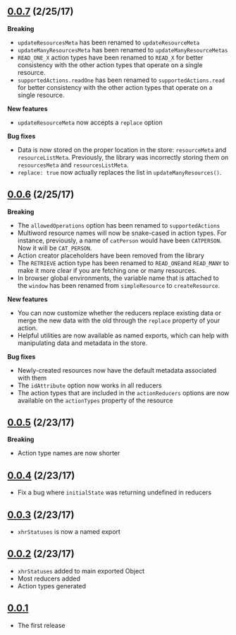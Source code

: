 ## [0.0.7](https://github.com/jmeas/redux-simple-resource/releases/tag/v0.0.7) (2/25/17)

**Breaking**

- `updateResourcesMeta` has been renamed to `updateResourceMeta`
- `updateManyResourcesMeta` has been renamed to `updateManyResourceMetas`
- `READ_ONE_X` action types have been renamed to `READ_X` for better consistency
  with the other action types that operate on a single resource.
- `supportedActions.readOne` has been renamed to `supportedActions.read` for
  better consistency with the other action types that operate on a single
  resource.

**New features**

- `updateResourceMeta` now accepts a `replace` option

**Bug fixes**

- Data is now stored on the proper location in the store: `resourceMeta` and
  `resourceListMeta`. Previously, the library was incorrectly storing them on
  `resourcesMeta` and `resourcesListMeta`.
- `replace: true` now actually replaces the list in `updateManyResources()`.

## [0.0.6](https://github.com/jmeas/redux-simple-resource/releases/tag/v0.0.6) (2/25/17)

**Breaking**

- The `allowedOperations` option has been renamed to `supportedActions`
- Multiword resource names will now be snake-cased in action types. For
  instance, previously, a name of `catPerson` would have been `CATPERSON`. Now
  it will be `CAT_PERSON`.
- Action creator placeholders have been removed from the library
- The `RETRIEVE` action type has been renamed to `READ_ONE`and `READ_MANY` to
  make it more clear if you are fetching one or many resources.
- In browser global environments, the variable name that is attached to the
  `window` has been renamed from `simpleResource` to `createResource`.

**New features**

- You can now customize whether the reducers replace existing data or merge the
  new data with the old through the `replace` property of your action.
- Helpful utilities are now available as named exports, which can help with
  manipulating data and metadata in the store.

**Bug fixes**

- Newly-created resources now have the default metadata associated with them
- The `idAttribute` option now works in all reducers
- The action types that are included in the `actionReducers` options are now
  available on the `actionTypes` property of the resource

## [0.0.5](https://github.com/jmeas/redux-simple-resource/releases/tag/v0.0.5) (2/23/17)

**Breaking**

- Action type names are now shorter

## [0.0.4](https://github.com/jmeas/redux-simple-resource/releases/tag/v0.0.4) (2/23/17)

- Fix a bug where `initialState` was returning undefined in reducers

## [0.0.3](https://github.com/jmeas/redux-simple-resource/releases/tag/v0.0.3) (2/23/17)

- `xhrStatuses` is now a named export

## [0.0.2](https://github.com/jmeas/redux-simple-resource/releases/tag/v0.0.2) (2/23/17)

- `xhrStatuses` added to main exported Object
- Most reducers added
- Action types generated

## [0.0.1](https://github.com/jmeas/redux-simple-resource/releases/tag/v0.0.1)

- The first release

